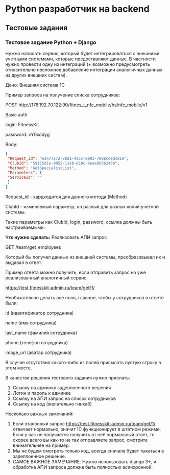 # Python разработчик на backend

## Тестовые задания
### Тестовое задание Python + Django
Нужно написать сервис, который будет интегрироваться с внешними учетными
системами, которые предоставляют данные. В частности нужно провести одну из
интеграций (+ возможно предусмотреть относительно несложное добавление
интеграции аналогичных данных из других внешних систем).

Дано:
Внешняя система 1С

Пример запроса на получение списка сотрудников:
  
POST http://176.192.70.122:90/fitnes_t_nfc_mobile/hs/nfc_mobile/v1
  
Basic auth
  
login: FitnessKit

password: vY0xodyg

Body:
```json
{
 "Request_id": "e1477272-88d1-4acc-8e03-7008cdedc81e",
 "ClubId": "59115d1e-9052-11eb-810c-6eae8b56243b",
 "Method": "GetSpecialistList",
 "Parameters": {
 "ServiceId": ""
 }
}
```
Request_id - хардкодится для данного метода (Method)
  
ClubId - изменяемый параметр, он разный для разных копий учетной системы.

Такие параметры как ClubId, login, password, ссылка должны быть настраиваемыми.

**Что нужно сделать:** Реализовать АПИ запрос

GET /team/get_employees

Который бы получал данные из внешней системы, преобразовывал их и выдавал в
ответ.

Пример ответа можно получить, если отправить запрос на уже реализованный
аналогичный сервис.

https://test.fitnesskit-admin.ru/team/get/1/

Необязательно делать все поля, главное, чтобы у сотрудников в ответе были:

id (идентификатор сотрудника)

name (имя сотрудника)

last_name (фамилия сотрудника)

phone (телефон сотрудника)

image_url (аватар сотрудника)

В случае отсутствия какого-либо из полей присылать пустую строку в этом месте.

В качестве решения тестового задания нужно прислать:
1. Ссылку на админку задеплоенного решения
2. Логин и пароль к админке
3. Ссылку на АПИ запрос на список сотрудников
4. Ссылку на код (желательно гинхаб)

Несколько важных замечаний:
1. Если эталонный запрос https://test.fitnesskit-admin.ru/team/get/1/ отвечает
нормально, значит 1С функционирует в штатном режиме. Если у вас не
получается получить от неё нормальный ответ, то скорее всего вы как-то не так
отправляете запрос, смотрите внимательнее на пример. 
2. Мы не будем смотреть только код, всегда сначала будет тыкаться в
задеплоенное решение. 
3. САМОЕ ВАЖНОЕ ЗАМЕЧАНИЕ. Нужно использовать django 3+, и обработка
АПИ запроса должна быть полностью асинхронной. 